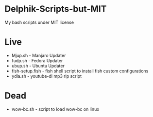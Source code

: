 # Delphik-Scripts-but-MIT
My bash scripts under MIT license

# Live
* Mjup.sh - Manjaro Updater
* fudp.sh - Fedora Updater
* ubup.sh - Ubuntu Updater
* fish-setup.fish - fish shell script to install fish custom configurations
* ydla.sh - youtube-dl mp3 rip script

# Dead
* wow-bc.sh - script to load wow-bc on linux
